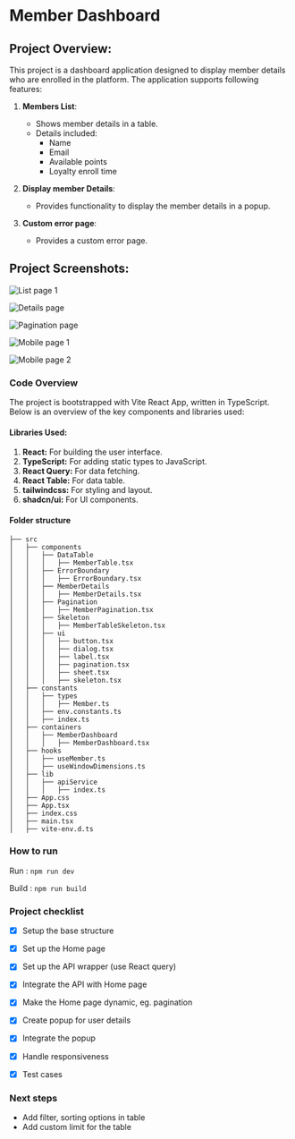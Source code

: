# Member Dashboard

## Project Overview:
This project is a dashboard application designed to display member details who are enrolled in the platform. The application supports following features:

1. **Members List**:
    - Shows member details in a table.
    - Details included:
        - Name
        - Email
        - Available points
        - Loyalty enroll time


2. **Display member Details**:
    - Provides functionality to display the member details in a popup.

3. **Custom error page**:
    - Provides a custom error page.


## Project Screenshots:

![List page 1](/src/assets/screenshots/table.png)

![Details page](/src/assets/screenshots/details.png)

![Pagination page](/src/assets/screenshots/pagination.png)

![Mobile page 1](/src/assets/screenshots/mobile1.png)

![Mobile page 2](/src/assets/screenshots/mobile2.png)


### Code Overview

The project is bootstrapped with Vite React App, written in TypeScript. Below is an overview of the key components and libraries used:
    
#### Libraries Used:

1. **React:** For building the user interface.
2. **TypeScript:** For adding static types to JavaScript.
3. **React Query:** For data fetching.
4. **React Table:** For data table.
5. **tailwindcss:** For styling and layout.
5. **shadcn/ui:** For UI components.


#### Folder structure

```plaintext
├── src
│   ├── components
│   │   ├── DataTable
│   │   │   ├── MemberTable.tsx
│   │   ├── ErrorBoundary
│   │   │   ├── ErrorBoundary.tsx
│   │   ├── MemberDetails
│   │   │   ├── MemberDetails.tsx
│   │   ├── Pagination
│   │   │   ├── MemberPagination.tsx
│   │   ├── Skeleton
│   │   │   ├── MemberTableSkeleton.tsx
│   │   ├── ui
│   │   │   ├── button.tsx
│   │   │   ├── dialog.tsx
│   │   │   ├── label.tsx
│   │   │   ├── pagination.tsx
│   │   │   ├── sheet.tsx
│   │   │   ├── skeleton.tsx
│   ├── constants
│   │   ├── types
│   │   │   ├── Member.ts
│   │   ├── env.constants.ts
│   │   ├── index.ts
│   ├── containers
│   │   ├── MemberDashboard
│   │   │   ├── MemberDashboard.tsx
│   ├── hooks
│   │   ├── useMember.ts
│   │   ├── useWindowDimensions.ts
│   ├── lib
│   │   ├── apiService
│   │   │   ├── index.ts
│   ├── App.css
│   ├── App.tsx
│   ├── index.css
│   ├── main.tsx
│   ├── vite-env.d.ts
```

### How to run

Run : `npm run dev`

Build : `npm run build`


### Project checklist

- [X] Setup the base structure
- [X] Set up the Home page
- [X] Set up the API wrapper (use React query)
- [X] Integrate the API with Home page
- [X] Make the Home page dynamic, eg. pagination
- [X] Create popup for user details
- [X] Integrate the popup
- [X] Handle responsiveness
- [X] Test cases


### Next steps

- Add filter, sorting options in table
- Add custom limit for the table